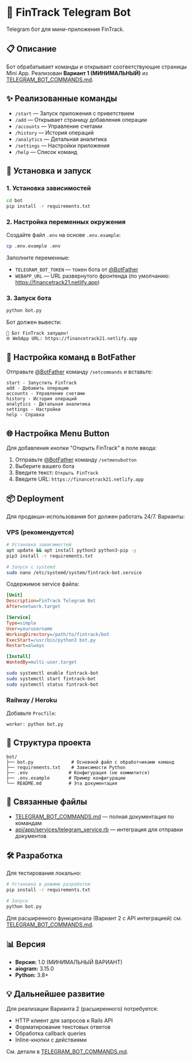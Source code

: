 # 🤖 FinTrack Telegram Bot

Telegram бот для мини-приложения FinTrack.

## 📋 Описание

Бот обрабатывает команды и открывает соответствующие страницы Mini App. Реализован **Вариант 1 (МИНИМАЛЬНЫЙ)** из [TELEGRAM_BOT_COMMANDS.md](../TELEGRAM_BOT_COMMANDS.md).

## ✨ Реализованные команды

- `/start` — Запуск приложения с приветствием
- `/add` — Открывает страницу добавления операции
- `/accounts` — Управление счетами
- `/history` — История операций
- `/analytics` — Детальная аналитика
- `/settings` — Настройки приложения
- `/help` — Список команд

## 🚀 Установка и запуск

### 1. Установка зависимостей

```bash
cd bot
pip install -r requirements.txt
```

### 2. Настройка переменных окружения

Создайте файл `.env` на основе `.env.example`:

```bash
cp .env.example .env
```

Заполните переменные:
- `TELEGRAM_BOT_TOKEN` — токен бота от [@BotFather](https://t.me/BotFather)
- `WEBAPP_URL` — URL развернутого фронтенда (по умолчанию: https://financetrack21.netlify.app)

### 3. Запуск бота

```bash
python bot.py
```

Бот должен вывести:
```
🤖 Бот FinTrack запущен!
🌐 WebApp URL: https://financetrack21.netlify.app
```

## 🔧 Настройка команд в BotFather

Отправьте [@BotFather](https://t.me/BotFather) команду `/setcommands` и вставьте:

```
start - Запустить FinTrack
add - Добавить операцию
accounts - Управление счетами
history - История операций
analytics - Детальная аналитика
settings - Настройки
help - Справка
```

## 🌐 Настройка Menu Button

Для добавления кнопки "Открыть FinTrack" в поле ввода:

1. Отправьте [@BotFather](https://t.me/BotFather) команду `/setmenubutton`
2. Выберите вашего бота
3. Введите текст: `Открыть FinTrack`
4. Введите URL: `https://financetrack21.netlify.app`

## 📦 Deployment

Для продакшн-использования бот должен работать 24/7. Варианты:

### VPS (рекомендуется)
```bash
# Установка зависимостей
apt update && apt install python3 python3-pip -y
pip3 install -r requirements.txt

# Запуск с systemd
sudo nano /etc/systemd/system/fintrack-bot.service
```

Содержимое service файла:
```ini
[Unit]
Description=FinTrack Telegram Bot
After=network.target

[Service]
Type=simple
User=yourusername
WorkingDirectory=/path/to/fintrack/bot
ExecStart=/usr/bin/python3 bot.py
Restart=always

[Install]
WantedBy=multi-user.target
```

```bash
sudo systemctl enable fintrack-bot
sudo systemctl start fintrack-bot
sudo systemctl status fintrack-bot
```

### Railway / Heroku
Добавьте `Procfile`:
```
worker: python bot.py
```

## 📝 Структура проекта

```
bot/
├── bot.py              # Основной файл с обработчиками команд
├── requirements.txt    # Зависимости Python
├── .env               # Конфигурация (не коммитится)
├── .env.example       # Пример конфигурации
└── README.md          # Эта документация
```

## 🔗 Связанные файлы

- [TELEGRAM_BOT_COMMANDS.md](../TELEGRAM_BOT_COMMANDS.md) — полная документация по командам
- [api/app/services/telegram_service.rb](../api/app/services/telegram_service.rb) — интеграция для отправки документов

## 🛠️ Разработка

Для тестирования локально:

```bash
# Установка в режиме разработки
pip install -r requirements.txt

# Запуск
python bot.py
```

Для расширенного функционала (Вариант 2 с API интеграцией) см. [TELEGRAM_BOT_COMMANDS.md](../TELEGRAM_BOT_COMMANDS.md).

## 📊 Версия

- **Версия:** 1.0 (МИНИМАЛЬНЫЙ ВАРИАНТ)
- **aiogram:** 3.15.0
- **Python:** 3.8+

## 💡 Дальнейшее развитие

Для реализации Варианта 2 (расширенного) потребуется:
- HTTP клиент для запросов к Rails API
- Форматирование текстовых ответов
- Обработка callback queries
- Inline-кнопки с действиями

См. детали в [TELEGRAM_BOT_COMMANDS.md](../TELEGRAM_BOT_COMMANDS.md#-вариант-2-расширенный-для-будущих-версий).
